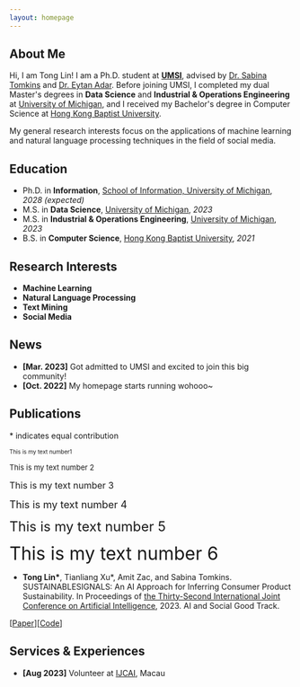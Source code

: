 ```yaml
---
layout: homepage
---
```


## About Me

Hi, I am Tong Lin! I am a Ph.D. student at **[UMSI](https://www.si.umich.edu/)**, advised by [Dr. Sabina Tomkins](https://www.travellingscholar.com/) and [Dr. Eytan Adar](http://www.cond.org/). Before joining UMSI, I completed my dual Master's degrees in **Data Science** and **Industrial & Operations Engineering** at [University of Michigan](https://umich.edu/), and I received my Bachelor's degree in Computer Science at [Hong Kong Baptist University](https://www.hkbu.edu.hk/).

My general research interests focus on the applications of machine learning and natural language processing techniques in the field of social media. 

## Education

- Ph.D. in **Information**, [School of Information, University of Michigan](https://www.si.umich.edu/), *2028 (expected)*
- M.S. in **Data Science**, [University of Michigan](https://umich.edu/), *2023*
- M.S. in **Industrial & Operations Engineering**, [University of Michigan](https://umich.edu/), *2023*
- B.S. in **Computer Science**, [Hong Kong Baptist University](https://www.hkbu.edu.hk/), *2021*

## Research Interests

- **Machine Learning**
- **Natural Language Processing**
- **Text Mining**
- **Social Media**

## News

- **[Mar. 2023]** Got admitted to UMSI and excited to join this big community!
- **[Oct. 2022]** My homepage starts running wohooo~

## Publications

<font size=”1”>\* indicates equal contribution</font>

 <font size="1"> This is my text number1</font> 

 <font size="2"> This is my text number 2 </font>
 
 <font size="3"> This is my text number 3</font> 
 
 <font size="4"> This is my text number 4</font> 
 
 <font size="5"> This is my text number 5</font> 
 
 <font size="6"> This is my text number 6</font>

- **Tong Lin\***, Tianliang Xu\*, Amit Zac, and Sabina Tomkins. SUSTAINABLESIGNALS: An AI Approach for Inferring Consumer Product Sustainability. In Proceedings of [the Thirty-Second International Joint Conference on Artificial Intelligence](https://ijcai-23.org/), 2023. AI and Social Good Track.

[[Paper](https://francislint.github.io/)][[Code](https://github.com/Sabina321/sustainable_signals)]

## Services & Experiences

- **[Aug 2023]** Volunteer at [IJCAI](https://ijcai-23.org/), Macau
